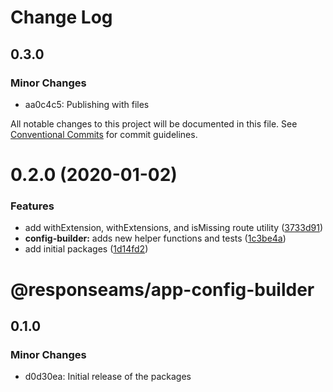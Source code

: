 # Change Log

## 0.3.0

### Minor Changes

- aa0c4c5: Publishing with files

All notable changes to this project will be documented in this file.
See [Conventional Commits](https://conventionalcommits.org) for commit guidelines.

# 0.2.0 (2020-01-02)

### Features

- add withExtension, withExtensions, and isMissing route utility ([3733d91](https://github.com/plunkettscott/app-common/commit/3733d91b5848796e50984f32719f721eb1a3b1f5))
- **config-builder:** adds new helper functions and tests ([1c3be4a](https://github.com/plunkettscott/app-common/commit/1c3be4a55051670ca28c39bc482c77a87f278b0a))
- add initial packages ([1d14fd2](https://github.com/plunkettscott/app-common/commit/1d14fd28c08cb90d50663d5682298690699ab612))

# @responseams/app-config-builder

## 0.1.0

### Minor Changes

- d0d30ea: Initial release of the packages
